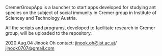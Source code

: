 CremerGroupApp is a launcher to start apps developed for studying ant species on the subject of social immunity in Cremer group in Institute of Sciencey and Technology Austria.

All the scripts and programs, developed to facilitate research in Cremer group, will be uploaded to the repository.


2020.Aug.04 Jinook Oh
contact: jinook.oh@ist.ac.at/ jinook0707@gmail.com
